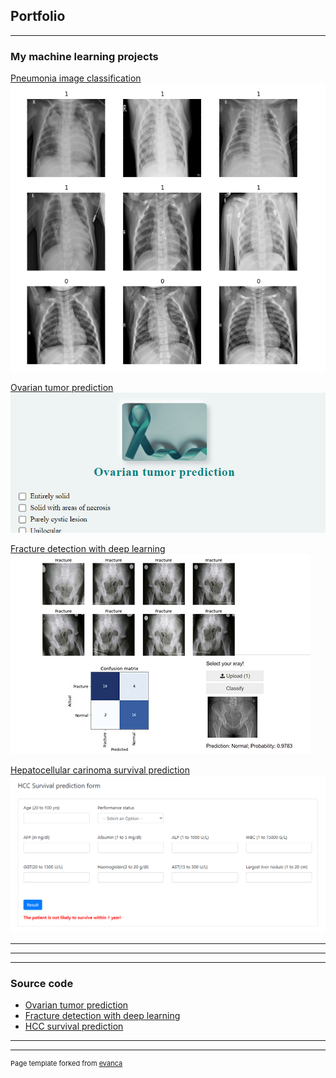 ## Portfolio

---

### My machine learning projects

[Pneumonia image classification](https://www.kaggle.com/dyslexicdogo/image-recognition)
<img src="images/pneumonia.PNG?raw=true"/>

[Ovarian tumor prediction](/ovary)
<img src="images/ovary.PNG?raw=true"/>

[Fracture detection with deep learning](/fracture)
<img src="images/fracture.jpg?raw=true"/>

[Hepatocellular carinoma survival prediction](/hcc_pred)
<img src="images/hcc.PNG?raw=true"/>

---
<!---
remove comments later
[Project 2 Title](/pdf/sample_presentation.pdf)
<img src="images/dummy_thumbnail.jpg?raw=true"/>
-->
---
<!---
remove comments later
[Project 3 Title](http://example.com/)
<img src="images/dummy_thumbnail.jpg?raw=true"/>
-->
---

### Source code

- [Ovarian tumor prediction](https://github.com/gvsanthu10/tumor)
- [Fracture detection with deep learning](https://github.com/gvsanthu10/fastai_fracture)
- [HCC survival prediction](https://deepnote.com/@dyslexic-dogo/HCC-survival-SHa4tLz8QWmesUbBZZ4yug)

---




---
<p style="font-size:11px">Page template forked from <a href="https://github.com/evanca/quick-portfolio">evanca</a></p>
<!-- Remove above link if you don't want to attibute -->
